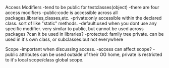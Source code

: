 

Access Modifiers
        -tend to be public for testclasses(object)
        -there are four access modifiers
                -public:code is accessible across all packages,libraries,classes,etc.
                -private:only accessible within the declared class. sort of like "static" methods.
                -default:used when you dont use any specific modifier. very similar to public, but cannot be used across packages ?can it be used in libraries?
                -protected: family tree private. can be used in it's own class, or subclasses.but not everywhere

Scope
        -important when discussing access. 
        -access can affect scope?
        -public attributes can be used outside of their OG home, private is restricted to it's local scope/class global scope.
        